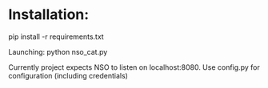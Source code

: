 # Installation:

pip install -r requirements.txt

Launching:
python nso_cat.py

Currently project expects NSO to listen on localhost:8080. Use config.py for configuration (including credentials)
